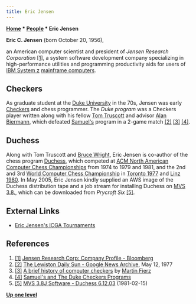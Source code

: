 ```yaml
---
title: Eric Jensen
---
```

**[Home](Home "Home") * [People](People "People") * Eric Jensen**

**Eric C. Jensen** (born October 20, 1956),

an American computer scientist and president of *Jensen Research Corporation* <a id="cite-note-1" href="#cite-ref-1">[1]</a>, a system software development company specializing in high-performance utilities and programming productivity aids for users of [IBM System z](https://en.wikipedia.org/wiki/IBM_System_z) [mainframe computers](https://en.wikipedia.org/wiki/Mainframe_computer).

## Checkers

As graduate student at the [Duke University](Duke_University "Duke University") in the 70s, Jensen was early [Checkers](Checkers "Checkers") and chess programmer. The *Duke program* was a Checkers player written along with his fellow [Tom Truscott](Tom_Truscott "Tom Truscott") and advisor [Alan Biermann](Alan_Biermann "Alan Biermann"), which defeated [Samuel's](Arthur_Samuel "Arthur Samuel") program in a 2-game match <a id="cite-note-2" href="#cite-ref-2">[2]</a> <a id="cite-note-3" href="#cite-ref-3">[3]</a> <a id="cite-note-4" href="#cite-ref-4">[4]</a>.

## Duchess

Along with Tom Truscott and [Bruce Wright](Bruce_Wright "Bruce Wright"), Eric Jensen is co-author of the chess program [Duchess](Duchess "Duchess"), which competed at [ACM North American Computer Chess Championships](ACM_North_American_Computer_Chess_Championship "ACM North American Computer Chess Championship") from 1974 to 1979 and 1981, and the 2nd and 3rd [World Computer Chess Championship](World_Computer_Chess_Championship "World Computer Chess Championship") in [Toronto 1977](WCCC_1977 "WCCC 1977") and [Linz 1980](WCCC_1980 "WCCC 1980"). In May 2005, Eric Jensen kindly supplied an AWS image of the Duchess distribution tape and a job stream for installing Duchess on [MVS 3.8.](https://en.wikipedia.org/wiki/MVS), which can be downloaded from *Prycroft Six* <a id="cite-note-5" href="#cite-ref-5">[5]</a>.

## External Links

- [Eric Jensen's ICGA Tournaments](https://www.game-ai-forum.org/icga-tournaments/person.php?id=437)

## References

1. <a id="cite-ref-1" href="#cite-note-1">[1]</a> [Jensen Research Corp: Company Profile - Bloomberg](https://www.bloomberg.com/profiles/companies/0172659D:US-jensen-research-corp)
1. <a id="cite-ref-2" href="#cite-note-2">[2]</a> [The Lewiston Daily Sun - Google News Archive](http://news.google.com/newspapers?nid=1928&dat=19770512&id=hr4gAAAAIBAJ&sjid=xmkFAAAAIBAJ&pg=4778,1673986), May 12, 1977
1. <a id="cite-ref-3" href="#cite-note-3">[3]</a> [A brief history of computer checkers](http://www.fierz.ch/history.htm) by [Martin Fierz](Martin_Fierz "Martin Fierz")
1. <a id="cite-ref-4" href="#cite-note-4">[4]</a> [Samuel's and The Duke Checkers Programs](http://checkersbackground.com/samuel-s-and-the.html)
1. <a id="cite-ref-5" href="#cite-note-5">[5]</a> [MVS 3.8J Software - Duchess 6.12.03](http://www.prycroft6.com.au/vs2sw/index.html#duchess) (1981-02-15)

**[Up one level](People "People")**

